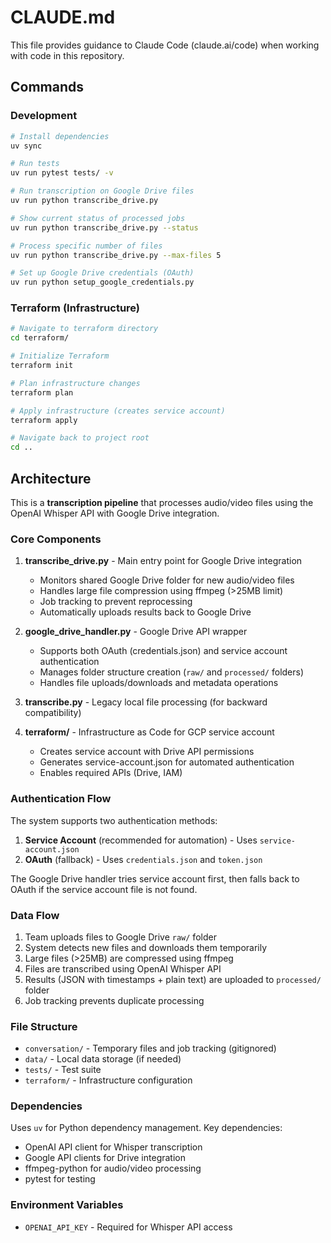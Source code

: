 # CLAUDE.md

This file provides guidance to Claude Code (claude.ai/code) when working with code in this repository.

## Commands

### Development
```bash
# Install dependencies
uv sync

# Run tests
uv run pytest tests/ -v

# Run transcription on Google Drive files
uv run python transcribe_drive.py

# Show current status of processed jobs
uv run python transcribe_drive.py --status

# Process specific number of files
uv run python transcribe_drive.py --max-files 5

# Set up Google Drive credentials (OAuth)
uv run python setup_google_credentials.py
```

### Terraform (Infrastructure)
```bash
# Navigate to terraform directory
cd terraform/

# Initialize Terraform
terraform init

# Plan infrastructure changes
terraform plan

# Apply infrastructure (creates service account)
terraform apply

# Navigate back to project root
cd ..
```

## Architecture

This is a **transcription pipeline** that processes audio/video files using the OpenAI Whisper API with Google Drive integration.

### Core Components

1. **transcribe_drive.py** - Main entry point for Google Drive integration
   - Monitors shared Google Drive folder for new audio/video files
   - Handles large file compression using ffmpeg (>25MB limit)
   - Job tracking to prevent reprocessing
   - Automatically uploads results back to Google Drive

2. **google_drive_handler.py** - Google Drive API wrapper
   - Supports both OAuth (credentials.json) and service account authentication
   - Manages folder structure creation (`raw/` and `processed/` folders)
   - Handles file uploads/downloads and metadata operations

3. **transcribe.py** - Legacy local file processing (for backward compatibility)

4. **terraform/** - Infrastructure as Code for GCP service account
   - Creates service account with Drive API permissions
   - Generates service-account.json for automated authentication
   - Enables required APIs (Drive, IAM)

### Authentication Flow

The system supports two authentication methods:
1. **Service Account** (recommended for automation) - Uses `service-account.json`
2. **OAuth** (fallback) - Uses `credentials.json` and `token.json`

The Google Drive handler tries service account first, then falls back to OAuth if the service account file is not found.

### Data Flow

1. Team uploads files to Google Drive `raw/` folder
2. System detects new files and downloads them temporarily
3. Large files (>25MB) are compressed using ffmpeg
4. Files are transcribed using OpenAI Whisper API
5. Results (JSON with timestamps + plain text) are uploaded to `processed/` folder
6. Job tracking prevents duplicate processing

### File Structure

- `conversation/` - Temporary files and job tracking (gitignored)
- `data/` - Local data storage (if needed)
- `tests/` - Test suite
- `terraform/` - Infrastructure configuration

### Dependencies

Uses `uv` for Python dependency management. Key dependencies:
- OpenAI API client for Whisper transcription
- Google API clients for Drive integration
- ffmpeg-python for audio/video processing
- pytest for testing

### Environment Variables

- `OPENAI_API_KEY` - Required for Whisper API access